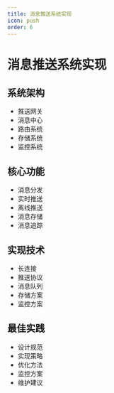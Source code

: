 ```yaml
---
title: 消息推送系统实现
icon: push
order: 6
---
```


# 消息推送系统实现

## 系统架构
- 推送网关
- 消息中心
- 路由系统
- 存储系统
- 监控系统

## 核心功能
- 消息分发
- 实时推送
- 离线推送
- 消息存储
- 消息追踪

## 实现技术
- 长连接
- 推送协议
- 消息队列
- 存储方案
- 监控方案

## 最佳实践
- 设计规范
- 实现策略
- 优化方法
- 监控方案
- 维护建议
